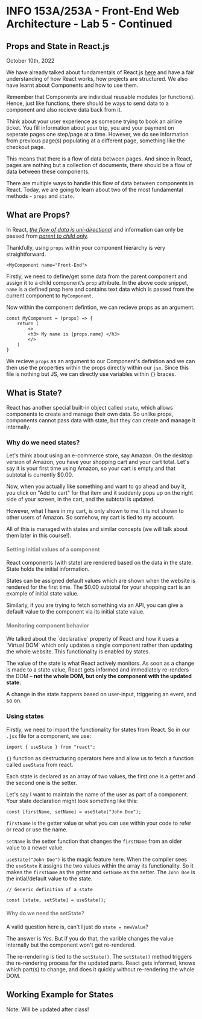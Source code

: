 # INFO 153A/253A - Front-End Web Architecture - Lab 5 - Continued

## Props and State in React.js

October 10th, 2022

We have already talked about fundamentals of React.js [here](../lab-5/README.md) and have a fair understanding of how React works, how projects are structured. We also have learnt about Components and how to use them.

Remember that Components are individual reusable modules (or functions). Hence, just like functions, there should be ways to send data to a component and also recieve data back from it.

Think about your user experience as someone trying to book an airline ticket. You fill information about your trip, you and your payment on seperate pages one step/page at a time. However, we do see information from previous page(s) populating at a different page, something like the checkout page.

This means that there is a flow of data between pages. And since in React, pages are nothing but a collection of documents, there should be a flow of data between these components.

There are multiple ways to handle this flow of data between components in React. Today, we are going to learn about two of the most fundamental methods - `props` and `state`.

## What are Props?

In React, <i><u>the flow of data is uni-directional</u></i> and information can only be passed from <i><u>parent to child only</u></i>.

Thankfully, using `props` within your component hierarchy is very straightforward.

```
<MyComponent name="Front-End">
```

Firstly, we need to define/get some data from the parent component and assign it to a child component’s `prop` attribute. In the above code snippet, `name` is a defined prop here and contains text data which is passed from the current component to `MyComponent`.

Now within the component defintion, we can recieve props as an argument.

```
const MyComponent = (props) => {
    return (
        <>
        <h3> My name is {props.name} </h3>
        </>
    )
}
```

We recieve `props` as an argument to our Component's definition and we can then use the properties within the props directly within our `jsx`. Since this file is nothing but JS, we can directly use variables within `{}` braces.

## What is State?

React has another special built-in object called `state`, which allows components to create and manage their own data. So unlike props, components cannot pass data with state, but they can create and manage it internally.

### Why do we need states?

Let's think about using an e-commerce store, say Amazon. On the desktop version of Amazon, you have your shopping cart and your cart total. Let's say it is your first time using Amazon, so your cart is empty and that subtotal is currently $0.00.

Now, when you actually like something and want to go ahead and buy it, you click on "Add to cart" for that item and it suddenly pops up on the right side of your screen, in the cart, and the subtotal is updated.

However, what I have in my cart, is only shown to me. It is not shown to other users of Amazon. So somehow, my cart is tied to my account.

All of this is managed with states and similar concepts (we will talk about them later in this course!).

<h4 style="color:grey">Setting initial values of a component</h4>
React components (with state) are rendered based on the data in the state. State holds the initial information.

States can be assigned default values which are shown when the website is rendered for the first time. The $0.00 subtotal for your shopping cart is an example of initial state value.

Similarly, if you are trying to fetch something via an API, you can give a default value to the component via its initial state value.

<h4 style="color:grey">Monitoring component behavior</h4>
We talked about the `declarative` property of React and how it uses a `Virtual DOM` which only updates a single component rather than updating the whole website. This functionality is enabled by states.

The value of the state is what React actively monitors. As soon as a change is made to a state value, React gets informed and immediately re-renders the DOM – <b>not the whole DOM, but only the component with the updated state.</b>

A change in the state happens based on user-input, triggering an event, and so on.

### Using states

Firstly, we need to import the functionality for states from React. So in our `.jsx` file for a component, we use:

```
import { useState } from "react";
```

`{}` function as destructuring operators here and allow us to fetch a function called `useState` from react.

Each state is declared as an array of two values, the first one is a getter and the second one is the setter.

Let's say I want to maintain the name of the user as part of a component. Your state declaration might look something like this:

```
const [firstName, setName] = useState("John Doe");
```

`firstName` is the getter value or what you can use within your code to refer or read or use the name.

`setName` is the setter function that changes the `firstName` from an older value to a newer value.

`useState("John Doe")` is the magic feature here. When the compiler sees the `useState` it assigns the two values within the array its functionality. So it makes the `firstName` as the getter and `setName` as the setter. The `John Doe` is the intial/default value to the state.

```
// Generic definition of a state

const [state, setState] = useState();
```

<h4 style="color:grey">Why do we need the setState?</h4>

A valid question here is, can't I just do `state = newValue`?

The answer is _Yes_. But if you do that, the varible changes the value internally but the component won't get re-rendered.

The re-rendering is tied to the `setState()`. The `setState()` method triggers the re-rendering process for the updated parts. React gets informed, knows which part(s) to change, and does it quickly without re-rendering the whole DOM.

## Working Example for States

Note: Will be updated after class!